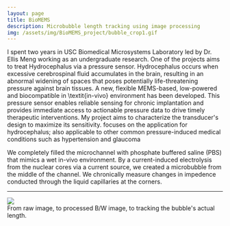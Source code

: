 ```yaml
---
layout: page
title: BioMEMS
description: Microbubble length tracking using image processing
img: /assets/img/BioMEMS_project/bubble_crop1.gif
---
```


I spent two years in USC Biomedical Microsystems Laboratory led by Dr. Ellis Meng working as an undergraduate research. One of the projects aims to treat Hydrocephalus via a pressure sensor. Hydrocephalus occurs when excessive cerebrospinal fluid accumulates in the brain, resulting in an abnormal widening of spaces that poses potentially life-threatening pressure against brain tissues. A new, flexible MEMS-based, low-powered and biocompatible in \textit{in-vivo} environment has been developed. This pressure sensor enables reliable sensing for chronic implantation and provides immediate access to actionable pressure data to drive timely therapeutic interventions. My project aims to characterize the transducer's design to maximize its sensitivity.
focuses on the application for hydrocephalus; also applicable to other common pressure-induced medical conditions such as hypertension and glaucoma


We completely filled the microchannel with phosphate buffered saline (PBS) that mimics a wet in-vivo environment. By a current-induced electrolysis from the nuclear cores via a current source, we created a microbubble from the middle of the channel. We chronically measure changes in impedence conducted through the liquid capillaries at the corners.

***

<div class="col">
    <img src="{{ site.baseurl }}/assets/img/BioMEMS_project/bubblelength.png">
</div>
<div class="col caption">
    From raw image, to processed B/W image, to tracking the bubble's actual length.
</div>
